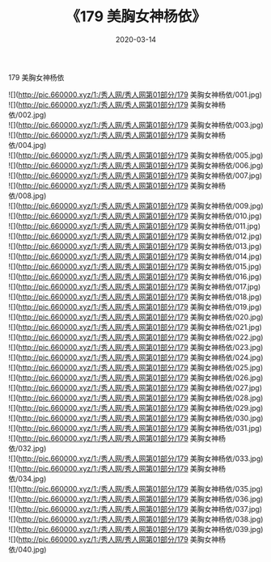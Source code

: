 ﻿---
layout: post
title:  《179 美胸女神杨依》
date:   2020-03-14
img: http://pic.660000.xyz/1:/秀人网/秀人网第01部分/179 美胸女神杨依/000.jpg
categories: [美女, 清纯, 唯美]
---

179 美胸女神杨依

  ![](http://pic.660000.xyz/1:/秀人网/秀人网第01部分/179 美胸女神杨依/001.jpg) <br> ![](http://pic.660000.xyz/1:/秀人网/秀人网第01部分/179 美胸女神杨依/002.jpg) <br> ![](http://pic.660000.xyz/1:/秀人网/秀人网第01部分/179 美胸女神杨依/003.jpg) <br> ![](http://pic.660000.xyz/1:/秀人网/秀人网第01部分/179 美胸女神杨依/004.jpg) <br> ![](http://pic.660000.xyz/1:/秀人网/秀人网第01部分/179 美胸女神杨依/005.jpg) <br> ![](http://pic.660000.xyz/1:/秀人网/秀人网第01部分/179 美胸女神杨依/006.jpg) <br> ![](http://pic.660000.xyz/1:/秀人网/秀人网第01部分/179 美胸女神杨依/007.jpg) <br> ![](http://pic.660000.xyz/1:/秀人网/秀人网第01部分/179 美胸女神杨依/008.jpg) <br> ![](http://pic.660000.xyz/1:/秀人网/秀人网第01部分/179 美胸女神杨依/009.jpg) <br> ![](http://pic.660000.xyz/1:/秀人网/秀人网第01部分/179 美胸女神杨依/010.jpg) <br> ![](http://pic.660000.xyz/1:/秀人网/秀人网第01部分/179 美胸女神杨依/011.jpg) <br> ![](http://pic.660000.xyz/1:/秀人网/秀人网第01部分/179 美胸女神杨依/012.jpg) <br> ![](http://pic.660000.xyz/1:/秀人网/秀人网第01部分/179 美胸女神杨依/013.jpg) <br> ![](http://pic.660000.xyz/1:/秀人网/秀人网第01部分/179 美胸女神杨依/014.jpg) <br> ![](http://pic.660000.xyz/1:/秀人网/秀人网第01部分/179 美胸女神杨依/015.jpg) <br> ![](http://pic.660000.xyz/1:/秀人网/秀人网第01部分/179 美胸女神杨依/016.jpg) <br> ![](http://pic.660000.xyz/1:/秀人网/秀人网第01部分/179 美胸女神杨依/017.jpg) <br> ![](http://pic.660000.xyz/1:/秀人网/秀人网第01部分/179 美胸女神杨依/018.jpg) <br> ![](http://pic.660000.xyz/1:/秀人网/秀人网第01部分/179 美胸女神杨依/019.jpg) <br> ![](http://pic.660000.xyz/1:/秀人网/秀人网第01部分/179 美胸女神杨依/020.jpg) <br> ![](http://pic.660000.xyz/1:/秀人网/秀人网第01部分/179 美胸女神杨依/021.jpg) <br> ![](http://pic.660000.xyz/1:/秀人网/秀人网第01部分/179 美胸女神杨依/022.jpg) <br> ![](http://pic.660000.xyz/1:/秀人网/秀人网第01部分/179 美胸女神杨依/023.jpg) <br> ![](http://pic.660000.xyz/1:/秀人网/秀人网第01部分/179 美胸女神杨依/024.jpg) <br> ![](http://pic.660000.xyz/1:/秀人网/秀人网第01部分/179 美胸女神杨依/025.jpg) <br> ![](http://pic.660000.xyz/1:/秀人网/秀人网第01部分/179 美胸女神杨依/026.jpg) <br> ![](http://pic.660000.xyz/1:/秀人网/秀人网第01部分/179 美胸女神杨依/027.jpg) <br> ![](http://pic.660000.xyz/1:/秀人网/秀人网第01部分/179 美胸女神杨依/028.jpg) <br> ![](http://pic.660000.xyz/1:/秀人网/秀人网第01部分/179 美胸女神杨依/029.jpg) <br> ![](http://pic.660000.xyz/1:/秀人网/秀人网第01部分/179 美胸女神杨依/030.jpg) <br> ![](http://pic.660000.xyz/1:/秀人网/秀人网第01部分/179 美胸女神杨依/031.jpg) <br> ![](http://pic.660000.xyz/1:/秀人网/秀人网第01部分/179 美胸女神杨依/032.jpg) <br> ![](http://pic.660000.xyz/1:/秀人网/秀人网第01部分/179 美胸女神杨依/033.jpg) <br> ![](http://pic.660000.xyz/1:/秀人网/秀人网第01部分/179 美胸女神杨依/034.jpg) <br> ![](http://pic.660000.xyz/1:/秀人网/秀人网第01部分/179 美胸女神杨依/035.jpg) <br> ![](http://pic.660000.xyz/1:/秀人网/秀人网第01部分/179 美胸女神杨依/036.jpg) <br> ![](http://pic.660000.xyz/1:/秀人网/秀人网第01部分/179 美胸女神杨依/037.jpg) <br> ![](http://pic.660000.xyz/1:/秀人网/秀人网第01部分/179 美胸女神杨依/038.jpg) <br> ![](http://pic.660000.xyz/1:/秀人网/秀人网第01部分/179 美胸女神杨依/039.jpg) <br> ![](http://pic.660000.xyz/1:/秀人网/秀人网第01部分/179 美胸女神杨依/040.jpg) <br>